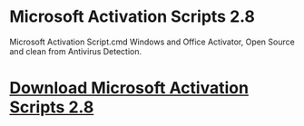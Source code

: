 # Microsoft Activation Scripts 2.8

Microsoft Activation Script.cmd Windows and Office Activator, Open Source and clean from Antivirus Detection.

# [Download Microsoft Activation Scripts 2.8](https://developer.team/software/35003-microsoft-activation-scripts-28.html)


